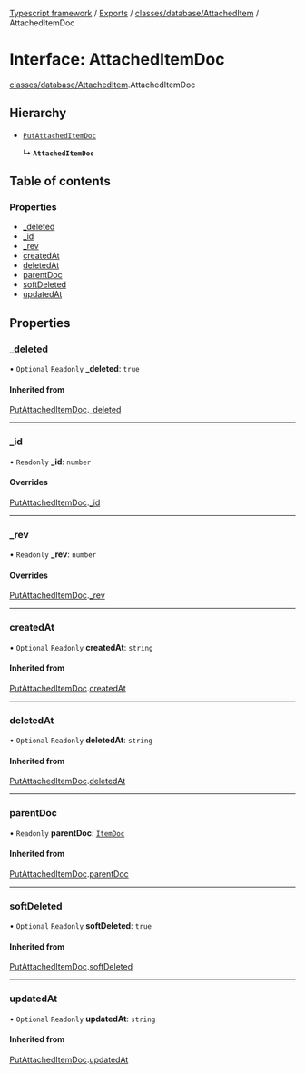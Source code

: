[Typescript framework](../index.md) / [Exports](../modules.md) / [classes/database/AttachedItem](../modules/classes_database_AttachedItem.md) / AttachedItemDoc

# Interface: AttachedItemDoc

[classes/database/AttachedItem](../modules/classes_database_AttachedItem.md).AttachedItemDoc

## Hierarchy

- [`PutAttachedItemDoc`](classes_database_AttachedItem.PutAttachedItemDoc.md)

  ↳ **`AttachedItemDoc`**

## Table of contents

### Properties

- [\_deleted](classes_database_AttachedItem.AttachedItemDoc.md#_deleted)
- [\_id](classes_database_AttachedItem.AttachedItemDoc.md#_id)
- [\_rev](classes_database_AttachedItem.AttachedItemDoc.md#_rev)
- [createdAt](classes_database_AttachedItem.AttachedItemDoc.md#createdat)
- [deletedAt](classes_database_AttachedItem.AttachedItemDoc.md#deletedat)
- [parentDoc](classes_database_AttachedItem.AttachedItemDoc.md#parentdoc)
- [softDeleted](classes_database_AttachedItem.AttachedItemDoc.md#softdeleted)
- [updatedAt](classes_database_AttachedItem.AttachedItemDoc.md#updatedat)

## Properties

### \_deleted

• `Optional` `Readonly` **\_deleted**: ``true``

#### Inherited from

[PutAttachedItemDoc](classes_database_AttachedItem.PutAttachedItemDoc.md).[_deleted](classes_database_AttachedItem.PutAttachedItemDoc.md#_deleted)

___

### \_id

• `Readonly` **\_id**: `number`

#### Overrides

[PutAttachedItemDoc](classes_database_AttachedItem.PutAttachedItemDoc.md).[_id](classes_database_AttachedItem.PutAttachedItemDoc.md#_id)

___

### \_rev

• `Readonly` **\_rev**: `number`

#### Overrides

[PutAttachedItemDoc](classes_database_AttachedItem.PutAttachedItemDoc.md).[_rev](classes_database_AttachedItem.PutAttachedItemDoc.md#_rev)

___

### createdAt

• `Optional` `Readonly` **createdAt**: `string`

#### Inherited from

[PutAttachedItemDoc](classes_database_AttachedItem.PutAttachedItemDoc.md).[createdAt](classes_database_AttachedItem.PutAttachedItemDoc.md#createdat)

___

### deletedAt

• `Optional` `Readonly` **deletedAt**: `string`

#### Inherited from

[PutAttachedItemDoc](classes_database_AttachedItem.PutAttachedItemDoc.md).[deletedAt](classes_database_AttachedItem.PutAttachedItemDoc.md#deletedat)

___

### parentDoc

• `Readonly` **parentDoc**: [`ItemDoc`](classes_database_Item.ItemDoc.md)

#### Inherited from

[PutAttachedItemDoc](classes_database_AttachedItem.PutAttachedItemDoc.md).[parentDoc](classes_database_AttachedItem.PutAttachedItemDoc.md#parentdoc)

___

### softDeleted

• `Optional` `Readonly` **softDeleted**: ``true``

#### Inherited from

[PutAttachedItemDoc](classes_database_AttachedItem.PutAttachedItemDoc.md).[softDeleted](classes_database_AttachedItem.PutAttachedItemDoc.md#softdeleted)

___

### updatedAt

• `Optional` `Readonly` **updatedAt**: `string`

#### Inherited from

[PutAttachedItemDoc](classes_database_AttachedItem.PutAttachedItemDoc.md).[updatedAt](classes_database_AttachedItem.PutAttachedItemDoc.md#updatedat)
